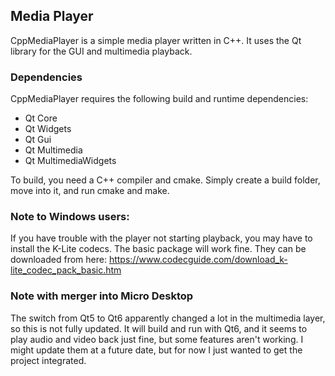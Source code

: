 ## Media Player
CppMediaPlayer is a simple media player written in C++. It uses the Qt library for the GUI and multimedia playback.

### Dependencies
CppMediaPlayer requires the following build and runtime dependencies:
* Qt Core
* Qt Widgets
* Qt Gui
* Qt Multimedia
* Qt MultimediaWidgets

To build, you need a C++ compiler and cmake. Simply create a build folder, move into it, and run cmake and make.

### Note to Windows users:
If you have trouble with the player not starting playback, you may have to install the K-Lite codecs. The basic package will work fine. They can be downloaded from here:
https://www.codecguide.com/download_k-lite_codec_pack_basic.htm


### Note with merger into Micro Desktop

The switch from Qt5 to Qt6 apparently changed a lot in the multimedia layer, so this is not fully updated. It will build and run with Qt6, and it seems to play audio and video back just fine, but some features aren't working. I might update them at a future date, but for now I just wanted to get the project integrated.

